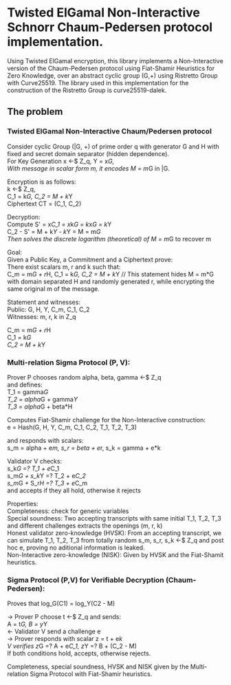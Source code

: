 # Twisted ElGamal Non-Interactive Schnorr Chaum-Pedersen protocol implementation.

Using Twisted ElGamal encryption, this library implements a Non-Interactive version of the Chaum-Pedersen protocol using Fiat-Shamir Heuristics for Zero Knowledge, over an abstract cyclic group (G,+) using Ristretto Group with Curve25519. The library used in this implementation for the construction of the Ristretto Group is curve25519-dalek.

## The problem

### Twisted ElGamal Non-Interactive Chaum/Pedersen protocol
Consider cyclic Group (|G, +) of prime order q with generator G and H with fixed and secret domain separator (hidden dependence).\
For Key Generation x <-$ Z_q, Y = x*G,\
With message in scalar form m, it encodes M = m*G in |G.

Encryption is as follows:\
k <-$ Z_q, \
C_1 = k*G, C_2 = M + k*Y\
Ciphertext CT = (C_1, C_2)

Decryption:\
Compute S' = x*C_1 = x*k*G = k*x*G = k*Y\
C_2 - S' = M + k*Y - k*Y = M = m*G\
Then solves the discrete logarithm (theoretical) of M = m*G to recover m

Goal:\
Given a Public Key, a Commitment and a Ciphertext prove:\
There exist scalars m, r and k such that:\
C_m = m*G + r*H, C_1 = k*G, C_2 = M + k*Y  // This statement hides M = m*G with domain separated H and randomly generated r, while encrypting the same original m of the message.
 
Statement and witnesses:\
Public: G, H, Y, C_m, C_1, C_2\
Witnesses: m, r, k in Z_q

C_m = m*G + r*H\
C_1 = k*G\
C_2 = M + k*Y

### Multi-relation Sigma Protocol (P, V):
Prover P chooses random alpha, beta, gamma <-$ Z_q\
and defines:\
T_1 = gamma*G\
T_2 = alpha*G + gamma*Y\
T_3 = alpha*G + beta*H

Computes Fiat-Shamir challenge for the Non-Interactive construction:\
e = Hash(G, H, Y, C_m, C_1, C_2, T_1, T_2, T_3)
 
and responds with scalars:\
s_m = alpha + e*m, s_r = beta + e*r, s_k = gamma + e*k
 
Validator V checks:\
s_k*G =? T_1 + e*C_1\
s_m*G + s_k*Y =? T_2 + e*C_2\
s_m*G + S_r*H =? T_3 + e*C_m\
and accepts if they all hold, otherwise it rejects

Properties:\
Completeness: check for generic variables\
Special soundness: Two accepting transcripts with same initial T_1, T_2, T_3 and different challenges extracts the openings (m, r, k)\
Honest validator zero-knowledge (HVSK): From an accepting transcript, we can simulate T_1, T_2, T_3 from totally random s_m, s_r, s_k <-$ Z_q and post hoc e, proving no aditional information is leaked.\
Non-Interactive zero-knowledge (NISK): Given by HVSK and the Fiat-Shamit heuristics.

### Sigma Protocol (P,V) for Verifiable Decryption (Chaum-Pedersen):
 Proves that log_G(C1) = log_Y(C2 - M)
 
-> Prover P choose t <-$ Z_q and sends:\
A = t*G, B = y*Y\
<- Validator V send a challenge e\
-> Prover responds with scalar z = t + e*k\
V verifies z*G =? A + e*C_1, z*Y =? B + (C_2 - M)\
If both conditions hold, accepts, otherwise rejects.

 Completeness, special soundness, HVSK and NISK given by the Multi-relation Sigma Protocol with Fiat-Shamir heuristics.
